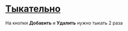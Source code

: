 # [Тыкательно](http://dreamary.ml:666/)
На кнопки <b>Добавить</b> и <b>Удалить</b> нужно тыкать 2 раза
